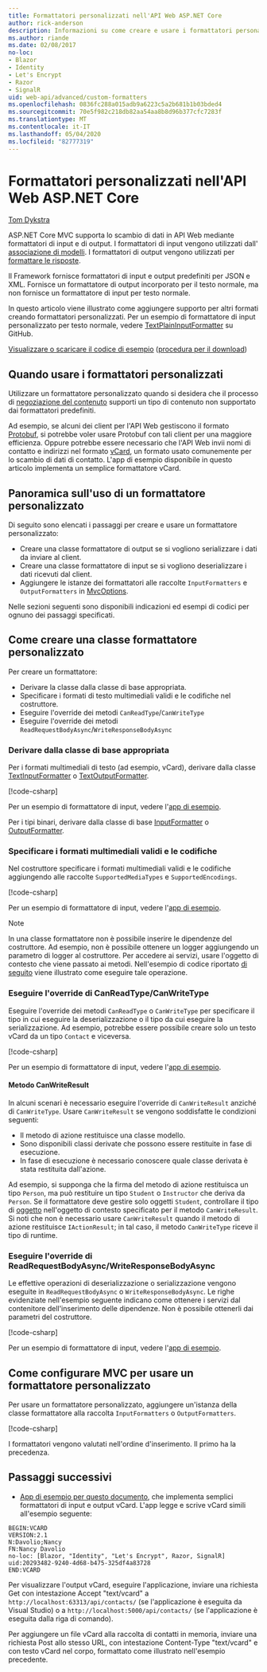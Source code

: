 ```yaml
---
title: Formattatori personalizzati nell'API Web ASP.NET Core
author: rick-anderson
description: Informazioni su come creare e usare i formattatori personalizzati nelle API Web ASP.NET Core.
ms.author: riande
ms.date: 02/08/2017
no-loc:
- Blazor
- Identity
- Let's Encrypt
- Razor
- SignalR
uid: web-api/advanced/custom-formatters
ms.openlocfilehash: 0836fc288a015adb9a6223c5a2b681b1b03bded4
ms.sourcegitcommit: 70e5f982c218db82aa54aa8b8d96b377cfc7283f
ms.translationtype: MT
ms.contentlocale: it-IT
ms.lasthandoff: 05/04/2020
ms.locfileid: "82777319"
---
```

# <a name="custom-formatters-in-aspnet-core-web-api"></a>Formattatori personalizzati nell'API Web ASP.NET Core

[Tom Dykstra](https://github.com/tdykstra)

ASP.NET Core MVC supporta lo scambio di dati in API Web mediante formattatori di input e di output. I formattatori di input vengono utilizzati dall' [associazione di modelli](xref:mvc/models/model-binding). I formattatori di output vengono utilizzati per [formattare le risposte](xref:web-api/advanced/formatting).

Il Framework fornisce formattatori di input e output predefiniti per JSON e XML. Fornisce un formattatore di output incorporato per il testo normale, ma non fornisce un formattatore di input per testo normale.

In questo articolo viene illustrato come aggiungere supporto per altri formati creando formattatori personalizzati. Per un esempio di formattatore di input personalizzato per testo normale, vedere [TextPlainInputFormatter](https://github.com/aspnet/Entropy/blob/master/samples/Mvc.Formatters/TextPlainInputFormatter.cs) su GitHub.

[Visualizzare o scaricare il codice di esempio](https://github.com/dotnet/AspNetCore.Docs/tree/master/aspnetcore/web-api/advanced/custom-formatters/sample) ([procedura per il download](xref:index#how-to-download-a-sample))

## <a name="when-to-use-custom-formatters"></a>Quando usare i formattatori personalizzati

Utilizzare un formattatore personalizzato quando si desidera che il processo di [negoziazione del contenuto](xref:web-api/advanced/formatting#content-negotiation) supporti un tipo di contenuto non supportato dai formattatori predefiniti.

Ad esempio, se alcuni dei client per l'API Web gestiscono il formato [Protobuf](https://github.com/google/protobuf), si potrebbe voler usare Protobuf con tali client per una maggiore efficienza. Oppure potrebbe essere necessario che l'API Web invii nomi di contatto e indirizzi nel formato [vCard](https://wikipedia.org/wiki/VCard), un formato usato comunemente per lo scambio di dati di contatto. L'app di esempio disponibile in questo articolo implementa un semplice formattatore vCard.

## <a name="overview-of-how-to-use-a-custom-formatter"></a>Panoramica sull'uso di un formattatore personalizzato

Di seguito sono elencati i passaggi per creare e usare un formattatore personalizzato:

* Creare una classe formattatore di output se si vogliono serializzare i dati da inviare al client.
* Creare una classe formattatore di input se si vogliono deserializzare i dati ricevuti dal client.
* Aggiungere le istanze dei formattatori alle raccolte `InputFormatters` e `OutputFormatters` in [MvcOptions](/dotnet/api/microsoft.aspnetcore.mvc.mvcoptions).

Nelle sezioni seguenti sono disponibili indicazioni ed esempi di codici per ognuno dei passaggi specificati.

## <a name="how-to-create-a-custom-formatter-class"></a>Come creare una classe formattatore personalizzato

Per creare un formattatore:

* Derivare la classe dalla classe di base appropriata.
* Specificare i formati di testo multimediali validi e le codifiche nel costruttore.
* Eseguire l'override dei metodi `CanReadType`/`CanWriteType`
* Eseguire l'override dei metodi `ReadRequestBodyAsync`/`WriteResponseBodyAsync`
  
### <a name="derive-from-the-appropriate-base-class"></a>Derivare dalla classe di base appropriata

Per i formati multimediali di testo (ad esempio, vCard), derivare dalla classe [TextInputFormatter](/dotnet/api/microsoft.aspnetcore.mvc.formatters.textinputformatter) o [TextOutputFormatter](/dotnet/api/microsoft.aspnetcore.mvc.formatters.textoutputformatter).

[!code-csharp[](custom-formatters/sample/Formatters/VcardOutputFormatter.cs?name=classdef)]

Per un esempio di formattatore di input, vedere l'[app di esempio](https://github.com/dotnet/AspNetCore.Docs/tree/master/aspnetcore/web-api/advanced/custom-formatters/sample).

Per i tipi binari, derivare dalla classe di base [InputFormatter](/dotnet/api/microsoft.aspnetcore.mvc.formatters.inputformatter) o [OutputFormatter](/dotnet/api/microsoft.aspnetcore.mvc.formatters.outputformatter).

### <a name="specify-valid-media-types-and-encodings"></a>Specificare i formati multimediali validi e le codifiche

Nel costruttore specificare i formati multimediali validi e le codifiche aggiungendo alle raccolte `SupportedMediaTypes` e `SupportedEncodings`.

[!code-csharp[](custom-formatters/sample/Formatters/VcardOutputFormatter.cs?name=ctor&highlight=3,5-6)]

Per un esempio di formattatore di input, vedere l'[app di esempio](https://github.com/dotnet/AspNetCore.Docs/tree/master/aspnetcore/web-api/advanced/custom-formatters/sample).

> [!NOTE]
> In una classe formattatore non è possibile inserire le dipendenze del costruttore. Ad esempio, non è possibile ottenere un logger aggiungendo un parametro di logger al costruttore. Per accedere ai servizi, usare l'oggetto di contesto che viene passato ai metodi. Nell'esempio di codice riportato [di seguito](#read-write) viene illustrato come eseguire tale operazione.

### <a name="override-canreadtypecanwritetype"></a>Eseguire l'override di CanReadType/CanWriteType

Eseguire l'override dei metodi `CanReadType` o `CanWriteType` per specificare il tipo in cui eseguire la deserializzazione o il tipo da cui eseguire la serializzazione. Ad esempio, potrebbe essere possibile creare solo un testo vCard da un tipo `Contact` e viceversa.

[!code-csharp[](custom-formatters/sample/Formatters/VcardOutputFormatter.cs?name=canwritetype)]

Per un esempio di formattatore di input, vedere l'[app di esempio](https://github.com/dotnet/AspNetCore.Docs/tree/master/aspnetcore/web-api/advanced/custom-formatters/sample).

#### <a name="the-canwriteresult-method"></a>Metodo CanWriteResult

In alcuni scenari è necessario eseguire l'override di `CanWriteResult` anziché di `CanWriteType`. Usare `CanWriteResult` se vengono soddisfatte le condizioni seguenti:

* Il metodo di azione restituisce una classe modello.
* Sono disponibili classi derivate che possono essere restituite in fase di esecuzione.
* In fase di esecuzione è necessario conoscere quale classe derivata è stata restituita dall'azione.

Ad esempio, si supponga che la firma del metodo di azione restituisca un tipo `Person`, ma può restituire un tipo `Student` o `Instructor` che deriva da `Person`. Se il formattatore deve gestire solo oggetti `Student`, controllare il tipo di [oggetto](/dotnet/api/microsoft.aspnetcore.mvc.formatters.outputformattercanwritecontext.object#Microsoft_AspNetCore_Mvc_Formatters_OutputFormatterCanWriteContext_Object) nell'oggetto di contesto specificato per il metodo `CanWriteResult`. Si noti che non è necessario usare `CanWriteResult` quando il metodo di azione restituisce `IActionResult`; in tal caso, il metodo `CanWriteType` riceve il tipo di runtime.

<a id="read-write"></a>

### <a name="override-readrequestbodyasyncwriteresponsebodyasync"></a>Eseguire l'override di ReadRequestBodyAsync/WriteResponseBodyAsync

Le effettive operazioni di deserializzazione o serializzazione vengono eseguite in `ReadRequestBodyAsync` o `WriteResponseBodyAsync`. Le righe evidenziate nell'esempio seguente indicano come ottenere i servizi dal contenitore dell'inserimento delle dipendenze. Non è possibile ottenerli dai parametri del costruttore.

[!code-csharp[](custom-formatters/sample/Formatters/VcardOutputFormatter.cs?name=writeresponse&highlight=3-4)]

Per un esempio di formattatore di input, vedere l'[app di esempio](https://github.com/dotnet/AspNetCore.Docs/tree/master/aspnetcore/web-api/advanced/custom-formatters/sample).

## <a name="how-to-configure-mvc-to-use-a-custom-formatter"></a>Come configurare MVC per usare un formattatore personalizzato

Per usare un formattatore personalizzato, aggiungere un'istanza della classe formattatore alla raccolta `InputFormatters` o `OutputFormatters`.

[!code-csharp[](custom-formatters/sample/Startup.cs?name=mvcoptions&highlight=3-4)]

I formattatori vengono valutati nell'ordine d'inserimento. Il primo ha la precedenza.

## <a name="next-steps"></a>Passaggi successivi

* [App di esempio per questo documento](https://github.com/dotnet/AspNetCore.Docs/tree/master/aspnetcore/web-api/advanced/custom-formatters/sample), che implementa semplici formattatori di input e output vCard. L'app legge e scrive vCard simili all'esempio seguente:

```
BEGIN:VCARD
VERSION:2.1
N:Davolio;Nancy
FN:Nancy Davolio
no-loc: [Blazor, "Identity", "Let's Encrypt", Razor, SignalR]
uid:20293482-9240-4d68-b475-325df4a83728
END:VCARD
```

Per visualizzare l'output vCard, eseguire l'applicazione, inviare una richiesta Get con intestazione Accept "text/vcard" a `http://localhost:63313/api/contacts/` (se l'applicazione è eseguita da Visual Studio) o a `http://localhost:5000/api/contacts/` (se l'applicazione è eseguita dalla riga di comando).

Per aggiungere un file vCard alla raccolta di contatti in memoria, inviare una richiesta Post allo stesso URL, con intestazione Content-Type "text/vcard" e con testo vCard nel corpo, formattato come illustrato nell'esempio precedente.
